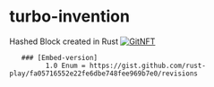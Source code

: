 # turbo-invention
Hashed Block created in Rust
[![GitNFT](https://img.shields.io/badge/%F0%9F%94%AE-Open%20in%20GitNFT-darkviolet?style=plastic)](https://gitnft.quine.sh/app/commits/list/repo/turbo-invention)

       ### [Embed-version]
             1.0 Enum = https://gist.github.com/rust-play/fa05716552e22fe6dbe748fee969b7e0/revisions
